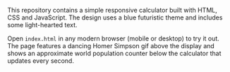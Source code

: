 
This repository contains a simple responsive calculator built with HTML, CSS and JavaScript. The design uses a blue futuristic theme and includes some light-hearted text.

Open `index.html` in any modern browser (mobile or desktop) to try it out. The page features a dancing Homer Simpson gif above the display and shows an approximate world population counter below the calculator that updates every second.
